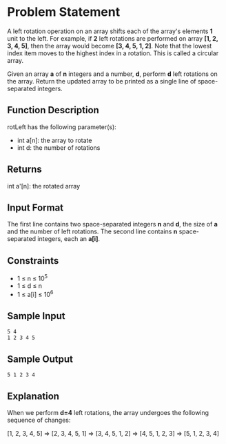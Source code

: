 # Problem Statement

A left rotation operation on an array shifts each of the array's elements **1** unit to the left. For example, if **2** left rotations are performed on array **[1, 2, 3, 4, 5]**, then the array would become **[3, 4, 5, 1, 2]**. Note that the lowest index item moves to the highest index in a rotation. This is called a circular array.

Given an array **a** of **n** integers and a number, **d**, perform **d** left rotations on the array. Return the updated array to be printed as a single line of space-separated integers.

## Function Description

rotLeft has the following parameter(s):
- int a[n]: the array to rotate
- int d: the number of rotations

## Returns

int a'[n]: the rotated array

## Input Format

The first line contains two space-separated integers **n** and **d**, the size of **a** and the number of left rotations. The second line contains **n** space-separated integers, each an **a[i]**.

## Constraints

- 1 ≤ n ≤ 10<sup>5</sup>
- 1 ≤ d ≤ n
- 1 ≤ a[i] ≤ 10<sup>6</sup>

## Sample Input

```
5 4
1 2 3 4 5
```

## Sample Output

```
5 1 2 3 4
```

## Explanation

When we perform **d=4** left rotations, the array undergoes the following sequence of changes:

[1, 2, 3, 4, 5] => [2, 3, 4, 5, 1] => [3, 4, 5, 1, 2] => [4, 5, 1, 2, 3] => [5, 1, 2, 3, 4]
